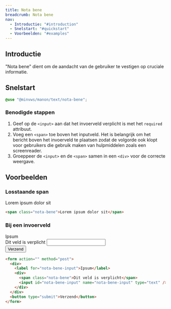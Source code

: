 ```yaml
---
title: Nota bene
breadcrumb: Nota bene
nav:
  - Introductie: "#introduction"
  - Snelstart: "#quickstart"
  - Voorbeelden: "#examples"
---
```


<h2 id="introduction">Introductie</h2>

"Nota bene" dient om de aandacht van de gebruiker te vestigen op cruciale informatie.

<h2 id="quickstart">Snelstart</h2>

```scss
@use "@minvws/manon/text/nota-bene";
```

### Benodigde stappen

1.  Geef op de `<input>` aan dat het invoerveld verplicht is met het `required`
    attribuut.
2.  Voeg een `<span>` toe boven het inputveld. Het is belangrijk om het bericht
    boven het invoerveld te plaatsen zodat de volgorde ook klopt voor gebruikers
    die gebruik maken van hulpmiddelen zoals een screenreader.
3.  Groeppeer de `<input>` en de `<span>` samen in een `<div>` voor de correcte
    weergave.

<h2 id="examples">Voorbeelden</h2>

### Losstaande span

<span class="nota-bene">Lorem ipsum dolor sit</span>

```html
<span class="nota-bene">Lorem ipsum dolor sit</span>
```

### Bij een invoerveld

<form action="" method="post">
  <div>
    <label for="nota-bene-input">Ipsum</label>
    <div>
      <span class="nota-bene">Dit veld is verplicht</span>
      <input id="nota-bene-input" name="nota-bene-input" type="text" />
    </div>
  </div>
  <button type="submit">Verzend</button>
</form>

```html
<form action="" method="post">
  <div>
    <label for="nota-bene-input">Ipsum</label>
    <div>
      <span class="nota-bene">Dit veld is verplicht</span>
      <input id="nota-bene-input" name="nota-bene-input" type="text" />
    </div>
  </div>
  <button type="submit">Verzend</button>
</form>
```
